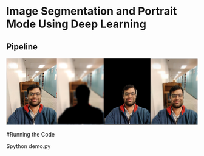 # Image Segmentation and Portrait Mode Using Deep Learning

Pipeline
--------

![Image description](https://github.com/sumedhvdatar/PortraitSegmentation/blob/master/f.PNG)



#Running the Code 

$python demo.py

